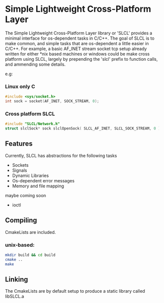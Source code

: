 # Simple Lightweight Cross-Platform Layer

The Simple Lightweight Cross-Platform Layer library or 'SLCL' provides a minimal interface for os-dependent tasks in C/C++. The goal of SLCL is to make common, and simple tasks that are os-dependent a little easier in C/C++. For example, a basic AF_INET stream socket tcp setup already written for either *nix based machines or windows could be make cross platform using SLCL, largely by prepending the 'slcl' prefix to function calls, and ammending some details. 

e.g:
### Linux only C
```C
#include <sys/socket.h>
int sock = socket(AF_INET, SOCK_STREAM, 0);
```

### Cross platform SLCL
```C
#include "SLCL/Network.h"
struct slclSock* sock slclOpenSock( SLCL_AF_INET, SLCL_SOCK_STREAM, 0 );
```

## Features

Currently, SLCL has abstractions for the following tasks
- Sockets
- Signals
- Dynamic Libraries
- Os-dependent error messages
- Memory and file mapping

maybe coming soon
- ioctl

## Compiling

CmakeLists are included.

### unix-based:

```bash
mkdir build && cd build
cmake ..
make
```

## Linking

The CmakeLists are by default setup to produce a static library called libSLCL.a